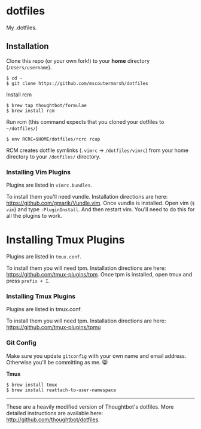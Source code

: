 
dotfiles
===================

My .dotfiles.

## Installation

Clone this repo (or your own fork!) to your **home** directory (`/Users/username`).
```
$ cd ~
$ git clone https://github.com/mscoutermarsh/dotfiles
```

Install rcm

```
$ brew tap thoughtbot/formulae
$ brew install rcm
```

Run rcm (this command expects that you cloned your dotfiles to `~/dotfiles/`)
```
$ env RCRC=$HOME/dotfiles/rcrc rcup
```
RCM creates dotfile symlinks (`.vimrc` -> `/dotfiles/vimrc`) from your home directory to your `/dotfiles/` directory.

### Installing Vim Plugins

Plugins are listed in `vimrc.bundles`.

To install them you'll need vundle. Installation directions are here: https://github.com/gmarik/Vundle.vim.
Once vundle is installed. Open vim (`$ vim`) and type `:PluginInstall`. And then restart vim. You'll need to do this for all the plugins to work.

# Installing Tmux Plugins

Plugins are listed in `tmux.conf`.

To install them you will need tpm. Installation directions are here: https://github.com/tmux-plugins/tpm.
Once tpm is installed, open tmux and press `prefix + I`.

### Installing Tmux Plugins

Plugins are listed in tmux.conf.

To install them you will need tpm. Installation directions are here:
https://github.com/tmux-plugins/tpmu

### Git Config
Make sure you update ```gitconfig``` with your own name and email address. Otherwise you'll be committing as me. :smile_cat:

**Tmux**
```
$ brew install tmux
$ brew install reattach-to-user-namespace
```

---
These are a heavily modified version of Thoughtbot's dotfiles. More detailed instructions are available here: http://github.com/thoughtbot/dotfiles.
